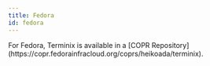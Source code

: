 ```yaml
---
title: Fedora
id: fedora
---
```

<p>For Fedora, Terminix is available in a [COPR Repository](https://copr.fedorainfracloud.org/coprs/heikoada/terminix).</p>